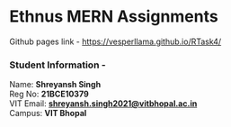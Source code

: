 # Ethnus MERN Assignments

Github pages link -
https://vesperllama.github.io/RTask4/


### Student Information -
Name: **Shreyansh Singh**  
Reg No: **21BCE10379**  
VIT Email: **shreyansh.singh2021@vitbhopal.ac.in**  
Campus: **VIT Bhopal**

